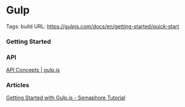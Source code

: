 # Gulp

Tags: build
URL: https://gulpjs.com/docs/en/getting-started/quick-start

### Getting Started

[](https://gulpjs.com/docs/en/getting-started/quick-start)

### API

[API Concepts | gulp.js](https://gulpjs.com/docs/en/api/concepts)

### Articles

[Getting Started with Gulp.js - Semaphore Tutorial](https://semaphoreci.com/community/tutorials/getting-started-with-gulp-js)